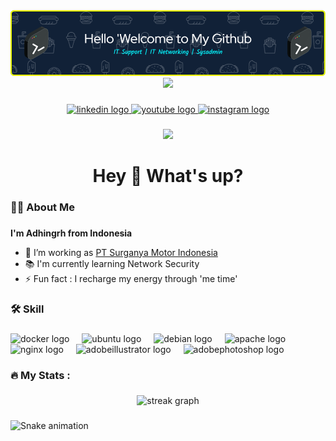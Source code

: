 <div align="center">
  <img src="banner.png"/>
</div>


<div align="center">
  <img height="150" src="https://media4.giphy.com/media/v1.Y2lkPTc5MGI3NjExeXljbTBzczFvZzJ5b2t3ejh6dnliNGVudjhmaml1NnFpcjRpMTV4ayZlcD12MV9pbnRlcm5hbF9naWZfYnlfaWQmY3Q9Zw/78XCFBGOlS6keY1Bil/giphy.gif"  />
</div>

###

<div align="center">
  <a href="https://www.linkedin.com/in/adhi-nugroho-676ngrh/" target="_blank">
    <img src="https://img.shields.io/static/v1?message=LinkedIn&logo=linkedin&label=&color=0077B5&logoColor=white&labelColor=&style=for-the-badge" height="25" alt="linkedin logo"  />
  </a>
  <a href="https://www.youtube.com/@adhingrh01" target="_blank">
    <img src="https://img.shields.io/static/v1?message=Youtube&logo=youtube&label=&color=FF0000&logoColor=white&labelColor=&style=for-the-badge" height="25" alt="youtube logo"  />
  </a>
  <a href="https://www.instagram.com/adhingrh01/" target="_blank">
    <img src="https://img.shields.io/static/v1?message=Instagram&logo=instagram&label=&color=E4405F&logoColor=white&labelColor=&style=for-the-badge" height="25" alt="instagram logo"  />
  </a>
</div>

###

<div align="center">
  <img src="https://visitor-badge.laobi.icu/badge?page_id=adhingrh01.adhingrh01&"  />
</div>

###

<h1 align="center">Hey 👋 What's up?</h1>

###

<h3 align="left">👩‍💻  About Me</h3>

###

 **I'm Adhingrh from Indonesia**
- 🔭 I’m working as [PT Surganya Motor Indonesia](https://hc.indoprima.co.id/career/company/detail/11)
- 📚 I'm currently learning Network Security
- ⚡ Fun fact : I recharge my energy through 'me time'

###

<h3 align="left">🛠 Skill</h3>

###

<div align="left">
  <img src="https://cdn.jsdelivr.net/gh/devicons/devicon/icons/docker/docker-plain-wordmark.svg" height="30" alt="docker logo"  />
  <img width="12" />
  <img src="https://cdn.simpleicons.org/ubuntu/E95420" height="30" alt="ubuntu logo"  />
  <img width="12" />
  <img src="https://cdn.jsdelivr.net/gh/devicons/devicon/icons/debian/debian-original.svg" height="30" alt="debian logo"  />
  <img width="12" />
  <img src="https://cdn.simpleicons.org/apache/D22128" height="30" alt="apache logo"  />
  <img width="12" />
  <img src="https://cdn.simpleicons.org/nginx/009639" height="30" alt="nginx logo"  />
  <img width="12" />
  <img src="https://skillicons.dev/icons?i=ai" height="30" alt="adobeillustrator logo"  />
  <img width="12" />
  <img src="https://skillicons.dev/icons?i=ps" height="30" alt="adobephotoshop logo"  />
</div>

###

<h3 align="left">🔥   My Stats :</h3>

###

<div align="center">
  <img src="https://streak-stats.demolab.com?user=adhingrh01&locale=en&mode=daily&theme=dark&hide_border=false&border_radius=5&order=3" height="220" alt="streak graph"  />
</div>

###

<img src="https://raw.githubusercontent.com/adhingrh01/adhingrh01/output/snake.svg" alt="Snake animation" />

###
